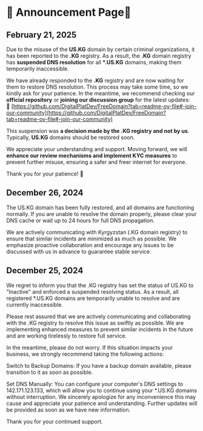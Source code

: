 # 📢 Announcement Page📢
## February 21, 2025

Due to the misuse of the **US.KG** domain by certain criminal organizations, it has been reported to the **.KG** registry. As a result, the **.KG** domain registry has **suspended DNS resolution** for all **\*.US.KG** domains, making them temporarily inaccessible.  

We have already responded to the **.KG** registry and are now waiting for them to restore DNS resolution. This process may take some time, so we kindly ask for your patience. In the meantime, we recommend checking our **official repository** or **joining our discussion group** for the latest updates:  
🔗 [https://github.com/DigitalPlatDev/FreeDomain?tab=readme-ov-file#-join-our-community](https://github.com/DigitalPlatDev/FreeDomain?tab=readme-ov-file#-join-our-community)  

This suspension was **a decision made by the .KG registry and not by us**. Typically, **US.KG** domains should be restored soon.  

We appreciate your understanding and support. Moving forward, we will **enhance our review mechanisms and implement KYC measures** to prevent further misuse, ensuring a safer and freer internet for everyone.  

Thank you for your patience! 🙏
## December 26, 2024

The US.KG domain has been fully restored, and all domains are functioning normally. If you are unable to resolve the domain properly, please clear your DNS cache or wait up to 24 hours for full DNS propagation.

We are actively communicating with Kyrgyzstan (.KG domain registry) to ensure that similar incidents are minimized as much as possible. We emphasize proactive collaboration and encourage any issues to be discussed with us in advance to guarantee stable service.

## December 25, 2024

We regret to inform you that the .KG registry has set the status of US.KG to "Inactive" and enforced a suspended resolving status. As a result, all registered *.US.KG domains are temporarily unable to resolve and are currently inaccessible.

Please rest assured that we are actively communicating and collaborating with the .KG registry to resolve this issue as swiftly as possible. We are implementing enhanced measures to prevent similar incidents in the future and are working tirelessly to restore full service.

In the meantime, please do not worry. If this situation impacts your business, we strongly recommend taking the following actions:

Switch to Backup Domains: If you have a backup domain available, please transition to it as soon as possible.

Set DNS Manually: You can configure your computer's DNS settings to 142.171.123.133, which will allow you to continue using your *.US.KG domains without interruption.
We sincerely apologize for any inconvenience this may cause and appreciate your patience and understanding. Further updates will be provided as soon as we have new information.

Thank you for your continued support.
